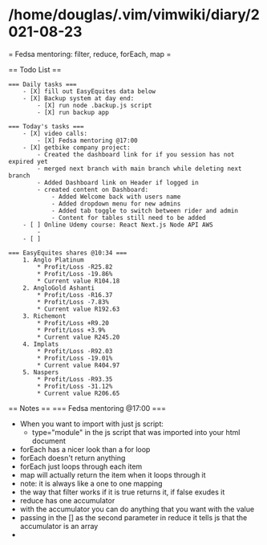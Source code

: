 # /home/douglas/.vim/vimwiki/diary/2021-08-23

= Fedsa mentoring: filter, reduce, forEach, map =

== Todo List ==

	=== Daily tasks ===
        - [X] fill out EasyEquites data below
        - [X] Backup system at day end:
            - [X] run node .backup.js script
            - [X] run backup app

    === Today's tasks ===
        - [X] video calls:
            - [X] Fedsa mentoring @17:00
        - [X] getbike company project:
			- Created the dashboard link for if you session has not expired yet
			- merged next branch with main branch while deleting next branch
			- Added Dashboard link on Header if logged in
			- created content on Dashboard:
				- Added Welcome back with users name
				- Added dropdown menu for new admins
				- Added tab toggle to switch between rider and admin
				- Content for tables still need to be added
		- [ ] Online Udemy course: React Next.js Node API AWS
			- 
		- [ ] 

	=== EasyEquites shares @10:34 ===
		1. Anglo Platinum
			* Profit/Loss -R25.82
			* Profit/Loss -19.86%
			* Current value R104.18
		2. AngloGold Ashanti
			* Profit/Loss -R16.37
			* Profit/Loss -7.83%
			* Current value R192.63
		3. Richemont
			* Profit/Loss +R9.20
			* Profit/Loss +3.9%
			* Current value R245.20
		4. Implats
			* Profit/Loss -R92.03
			* Profit/Loss -19.01%
			* Current value R404.97
		5. Naspers
			* Profit/Loss -R93.35
			* Profit/Loss -31.12%
			* Current value R206.65

== Notes ==
 === Fedsa mentoring @17:00 ===
 - When you want to import with just js script:
	 - type="module" in the js script that was imported into your html document
 - forEach has a nicer look than a for loop
 - forEach doesn't return anything
 - forEach just loops through each item
 - map will actually return the item when it loops through it
 - note: it is always like a one to one mapping
 - the way that filter works if it is true returns it, if false exudes it
 - reduce has one accumulator
 - with the accumulator you can do anything that you want with the value
 - passing in the [] as the second parameter in reduce it tells js that the accumulator is an array
 - 

